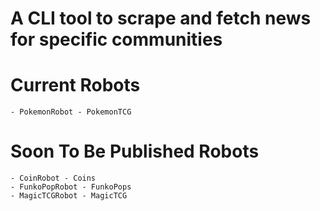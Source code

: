# A CLI tool to scrape and fetch news for specific communities  
  # Current Robots
    - PokemonRobot - PokemonTCG

  # Soon To Be Published Robots
    - CoinRobot - Coins
    - FunkoPopRobot - FunkoPops
    - MagicTCGRobot - MagicTCG
    

